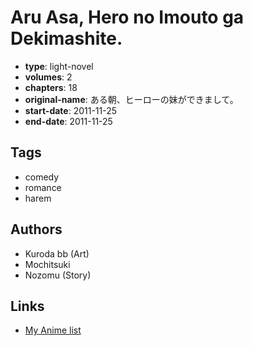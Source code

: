 # Aru Asa, Hero no Imouto ga Dekimashite.

-   **type**: light-novel
-   **volumes**: 2
-   **chapters**: 18
-   **original-name**: ある朝、ヒーローの妹ができまして。
-   **start-date**: 2011-11-25
-   **end-date**: 2011-11-25

## Tags

-   comedy
-   romance
-   harem

## Authors

-   Kuroda bb (Art)
-   Mochitsuki
-   Nozomu (Story)

## Links

-   [My Anime list](https://myanimelist.net/manga/89830/Aru_Asa_Hero_no_Imouto_ga_Dekimashite)
